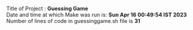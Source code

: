 Title of Project : **Guessing Game**  
Date and time at which Make was run is: **Sun Apr 16 00:49:54 IST 2023**  
Number of lines of code in guessinggame.sh file is **31**  
